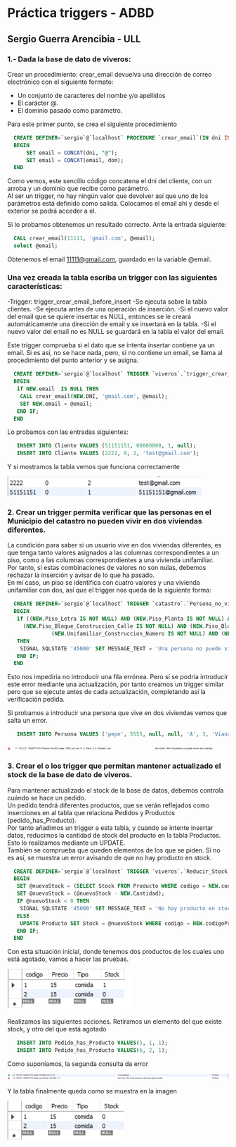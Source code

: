 # Práctica triggers - ADBD
## Sergio Guerra Arencibia - ULL  

### 1.- Dada la base de dato de viveros:
 Crear un procedimiento: crear_email devuelva una dirección de correo electrónico con el siguiente formato:
  - Un conjunto de caracteres del nombe y/o apellidos
  - El carácter @.
  - El dominio pasado como parámetro.
  
Para este primer punto, se crea el siguiente procedimiento 

```sql
  CREATE DEFINER=`sergio`@`localhost` PROCEDURE `crear_email`(IN dni INT,IN dom VARCHAR(15), OUT email VARCHAR(50))
  BEGIN
      SET email = CONCAT(dni, "@");
      SET email = CONCAT(email, dom);
  END
```  
  
Como vemos, este sencillo código concatena el dni del cliente, con un arroba y un dominio que recibe como parámetro.  
Al ser un trigger, no hay ningún valor que devolver así que uno de los parámetros está definido como salida. Colocamos el
email ahí y desde el exterior se podrá acceder a el.  

Si lo probamos obtenemos un resultado correcto. Ante la entrada siguiente:  
```sql
  CALL crear_email(11111, 'gmail.com', @email);
  select @email;
```  
Obtenemos el email 11111@gmail.com, guardado en la variable @email.

### Una vez creada la tabla escriba un trigger con las siguientes características:
  -Trigger: trigger_crear_email_before_insert
  -Se ejecuta sobre la tabla clientes.
  -Se ejecuta antes de una operación de inserción.
  -Si el nuevo valor del email que se quiere insertar es NULL, entonces se le creará automáticamente una dirección de email y se insertará en la tabla.
  -Si el nuevo valor del email no es NULL se guardará en la tabla el valor del email.  
    
Este trigger comprueba si el dato que se intenta insertar contiene ya un email. Si es así, no se hace nada, pero, si no contiene un email, se llama al 
procedimiento del punto anterior y se asigna.    

```sql
  CREATE DEFINER=`sergio`@`localhost` TRIGGER `viveros`.`trigger_crear_email_before_insert` BEFORE INSERT ON `Cliente` FOR EACH ROW
  BEGIN
   if NEW.email  IS NULL THEN
    CALL crear_email(NEW.DNI, 'gmail.com', @email);
    SET NEW.email = @email;
   END IF;
  END
```    
  
Lo probamos con las entradas siguientes:  
```sql  
   INSERT INTO Cliente VALUES (51151151, 00000000, 1, null);
   INSERT INTO Cliente VALUES (2222, 0, 2, 'test@gmail.com');
```

Y si mostramos la tabla vemos que funciona correctamente  

![alt_text](https://github.com/alu0101133201/triggers_adbd/blob/main/images/email.png)  

### 2. Crear un trigger permita verificar que las personas en el Municipio del catastro no pueden vivir en dos viviendas diferentes.

La condición para saber si un usuario vive en dos viviendas diferentes, es que tenga tanto valores asignados a las columnas correspondientes a un piso,
como a las columnas correspondientes a una vivienda unifamiliar.  
Por tanto, si estas combinaciones de valores no son nulas, debemos rechazar la inserción y avisar de lo que ha pasado.  
En mi caso, un piso se identifica con cuatro valores y una vivienda unifamiliar con dos, así que el trigger nos queda de la siguiente forma:   

```sql  
  CREATE DEFINER=`sergio`@`localhost` TRIGGER `catastro`.`Persona_no_vive_en_dos_lugares` BEFORE INSERT ON `Persona` FOR EACH ROW
  BEGIN
   if ((NEW.Piso_Letra IS NOT NULL) AND (NEW.Piso_Planta IS NOT NULL) AND 
     (NEW.Piso_Bloque_Construccion_Calle IS NOT NULL) AND (NEW.Piso_Bloque_Construccion_Numero IS NOT NULL) AND
              (NEW.Unifamiliar_Construccion_Numero IS NOT NULL) AND (NEW.Unifamiliar_Construccion_Calle IS NOT NULL))
   THEN
    SIGNAL SQLSTATE '45000' SET MESSAGE_TEXT = 'Una persona no puede vivir en dos viviendas';
   END IF;
  END
```  
Esto nos impediría no introducir una fila errónea. Pero sí se podría introducir este error mediante una actualización, por tanto creamos un trigger similar pero que se ejecute antes de cada actualización, completando así la verificación pedida.   

Si probamos a introducir una persona que vive en dos viviendas vemos que salta un error.  

```sql
   INSERT INTO Persona VALUES ('pepe', 5555, null, null, 'A', 3, 'Viana', 0, 0, 'Anchieta', null);
```
![alt_text](https://github.com/alu0101133201/triggers_adbd/blob/main/images/errorViviendas.png)  

### 3. Crear el o los trigger que permitan mantener actualizado el stock de la base de dato de viveros.

Para mantener actualizado el stock de la base de datos, debemos controla cuándo se hace un pedido.  
Un pedido tendrá diferentes productos, que se verán reflejados como inserciones en al tabla que relaciona Pedidos y Productos (pedido_has_Producto).  
Por tanto añadimos un trigger a esta tabla, y cuando se intente insertar datos, reducimos la cantidad de stock del producto en la tabla Productos. Esto lo 
realizamos mediante un UPDATE.  
También se comprueba que queden elementos de los que se piden. Si no es así, se muestra un error avisando de que no hay producto en stock.

```sql
  CREATE DEFINER=`sergio`@`localhost` TRIGGER `viveros`.`Reducir_Stock` BEFORE INSERT ON `Pedido_has_Producto` FOR EACH ROW
  BEGIN
   SET @nuevoStock = (SELECT Stock FROM Producto WHERE codigo = NEW.codigoProducto);
   SET @nuevoStock = (@nuevoStock - NEW.Cantidad);
   IF @nuevoStock < 0 THEN
    SIGNAL SQLSTATE '45000' SET MESSAGE_TEXT = 'No hay producto en stock para realizar el pedido';
   ELSE 
    UPDATE Producto SET Stock = @nuevoStock WHERE codigo = NEW.codigoProducto;
   END IF;
  END
```
Con esta situación inicial, donde tenemos dos productos de los cuales uno está agotado, vamos a hacer las pruebas.  

![alt_text](https://github.com/alu0101133201/triggers_adbd/blob/main/images/inicial.png)  

Realizamos las siguientes acciones. Retiramos un elemento del que existe stock, y otro del que está agotado  

```sql
   INSERT INTO Pedido_has_Producto VALUES(5, 1, 1);
   INSERT INTO Pedido_has_Producto VALUES(6, 2, 1);
```
Como suponíamos, la segunda consulta da error  

![alt_text](https://github.com/alu0101133201/triggers_adbd/blob/main/images/errorStock.png)

Y la tabla finalmente queda como se muestra en la imagen

![alt_text](https://github.com/alu0101133201/triggers_adbd/blob/main/images/situacionFinal.png)





